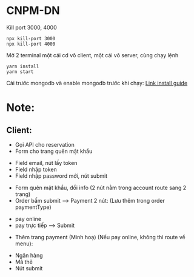 # CNPM-DN

Kill port 3000, 4000

```
npx kill-port 3000
npx kill-port 4000
```

Mở 2 terminal một cái cd vô client, một cái vô server, cùng chạy lệnh

```
yarn install
yarn start
```

Cài trước mongodb và enable mongodb trước khi chạy: [Link install guide](https://docs.mongodb.com/manual/installation/)

# Note:

## Client:

- Gọi API cho reservation
- Form cho trang quên mật khẩu

* Field email, nút lấy token
* Field nhập token
* Field nhập password mới, nút submit

- Form quên mật khẩu, đổi info (2 nút nằm trong account route sang 2 trang)
- Order bấm submit --> Payment 2 nút: (Lưu thêm trong order paymentType)

* pay online
* pay trực tiếp --> Submit

- Thêm trang payment (Minh hoạ) (Nếu pay online, không thì route về menu):

* Ngân hàng
* Mã thẻ
* Nút submit

